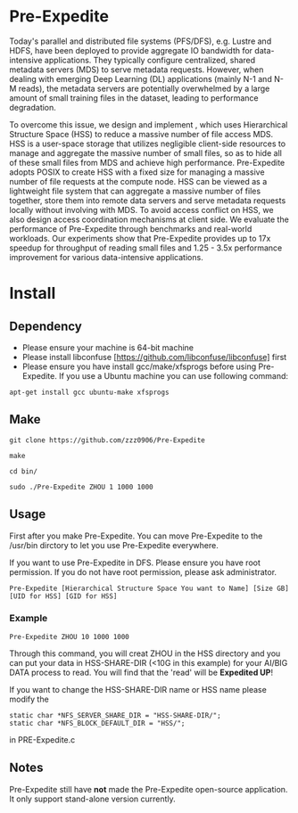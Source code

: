 # Pre-Expedite
Today's parallel and distributed file systems (PFS/DFS), e.g. Lustre and HDFS, have been deployed to provide aggregate IO bandwidth for data-intensive applications. They typically configure centralized, shared metadata servers (MDS) to serve metadata requests. However, when dealing with emerging Deep Learning (DL) applications (mainly N-1 and N-M reads), the metadata servers are potentially overwhelmed by a large amount of small training files in the dataset, leading to performance degradation.

To overcome this issue, we design and implement , which uses Hierarchical Structure Space (HSS) to reduce a massive number of file access MDS. HSS is a user-space storage that utilizes negligible client-side resources to manage and aggregate the massive number of small files, so as to hide all of these small files from MDS and achieve high performance. Pre-Expedite adopts POSIX to create HSS with a fixed size for managing a massive number of file requests at the compute node. HSS can be viewed as a lightweight file system that can aggregate a massive number of files together, store them into remote data servers and serve metadata requests locally without involving with MDS. To avoid access conflict on HSS, we also design access coordination mechanisms at client side. We evaluate the performance of Pre-Expedite through benchmarks and real-world workloads. Our experiments show that Pre-Expedite provides up to 17x speedup for throughput of reading small files and 1.25 - 3.5x performance improvement for various data-intensive applications.

# Install

## Dependency
- Please ensure your machine is 64-bit machine
- Please install libconfuse [https://github.com/libconfuse/libconfuse] first
- Please ensure you have install gcc/make/xfsprogs before using Pre-Expedite. If you use a Ubuntu machine you can use following command:

```
apt-get install gcc ubuntu-make xfsprogs
```


## Make

```
git clone https://github.com/zzz0906/Pre-Expedite

make

cd bin/

sudo ./Pre-Expedite ZHOU 1 1000 1000
```

## Usage

First after you make Pre-Expedite. You can move Pre-Expedite to the /usr/bin dirctory to let you use Pre-Expedite everywhere.

If you want to use Pre-Expedite in DFS. Please ensure you have root permission. If you do not have root permission, please ask administrator.

```
Pre-Expedite [Hierarchical Structure Space You want to Name] [Size GB] [UID for HSS] [GID for HSS]
```

### Example
```
Pre-Expedite ZHOU 10 1000 1000
```
Through this command, you will creat ZHOU in the HSS directory and you can put your data in HSS-SHARE-DIR (<10G in this example) for your AI/BIG DATA process to read. You will find that the 'read' will be **Expedited UP**!

If you want to change the HSS-SHARE-DIR name or HSS name please modify the 

```
static char *NFS_SERVER_SHARE_DIR = "HSS-SHARE-DIR/";
static char *NFS_BLOCK_DEFAULT_DIR = "HSS/";
```

in PRE-Expedite.c


## Notes
Pre-Expedite still have **not** made the Pre-Expedite open-source application. It only support stand-alone version currently.